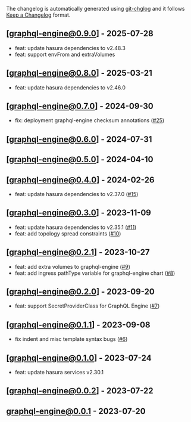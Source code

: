 The changelog is automatically generated using [git-chglog](https://github.com/git-chglog/git-chglog) and it follows [Keep a Changelog](https://keepachangelog.com) format.


<a name="graphql-engine@0.9.0"></a>
## [graphql-engine@0.9.0] - 2025-07-28
- feat: update hasura dependencies to v2.48.3
- feat: support envFrom and extraVolumes

<a name="graphql-engine@0.8.0"></a>
## [graphql-engine@0.8.0] - 2025-03-21
- feat: update hasura dependencies to v2.46.0

<a name="graphql-engine@0.7.0"></a>
## [graphql-engine@0.7.0] - 2024-09-30
- fix: deployment graphql-engine checksum annotations ([#25](https://github.com/hasura/helm-charts/issues/25))

<a name="graphql-engine@0.6.0"></a>
## [graphql-engine@0.6.0] - 2024-07-31

<a name="graphql-engine@0.5.0"></a>
## [graphql-engine@0.5.0] - 2024-04-10

<a name="graphql-engine@0.4.0"></a>
## [graphql-engine@0.4.0] - 2024-02-26
- feat: update hasura dependencies to v2.37.0 ([#15](https://github.com/hasura/helm-charts/issues/15))

<a name="graphql-engine@0.3.0"></a>
## [graphql-engine@0.3.0] - 2023-11-09
- feat: update hasura dependencies to v2.35.1 ([#11](https://github.com/hasura/helm-charts/issues/11))
- feat: add topology spread constraints ([#10](https://github.com/hasura/helm-charts/issues/10))

<a name="graphql-engine@0.2.1"></a>
## [graphql-engine@0.2.1] - 2023-10-27
- feat: add extra volumes to graphql-engine ([#9](https://github.com/hasura/helm-charts/issues/9))
- feat: add ingress pathType variable for graphql-engine chart ([#8](https://github.com/hasura/helm-charts/issues/8))

<a name="graphql-engine@0.2.0"></a>
## [graphql-engine@0.2.0] - 2023-09-20
- feat: support SecretProviderClass for GraphQL Engine ([#7](https://github.com/hasura/helm-charts/issues/7))

<a name="graphql-engine@0.1.1"></a>
## [graphql-engine@0.1.1] - 2023-09-08
- fix indent and misc template syntax bugs ([#6](https://github.com/hasura/helm-charts/issues/6))

<a name="graphql-engine@0.1.0"></a>
## [graphql-engine@0.1.0] - 2023-07-24
- feat: update hasura services v2.30.1

<a name="graphql-engine@0.0.2"></a>
## [graphql-engine@0.0.2] - 2023-07-22

<a name="graphql-engine@0.0.1"></a>
## graphql-engine@0.0.1 - 2023-07-20
